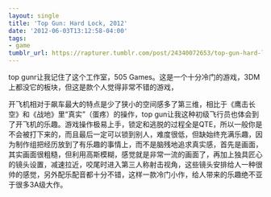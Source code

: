 ```yaml
---
layout: single
title: 'Top Gun: Hard Lock, 2012'
date: '2012-06-03T13:12:58-04:00'
tags:
- game
tumblr_url: https://rapturer.tumblr.com/post/24340072653/top-gun-hard-lock-2012
---
```

top gunr让我记住了这个工作室，505 Games。这是一个十分冷门的游戏，3DM上都没它的板块，但这是款个人觉得非常不错的游戏，

开飞机相对于飙车最大的特点是少了狭小的空间感多了第三维，相比于《鹰击长空》和《战地》里“真实”（蛋疼）的操作，top gun让我这种初级飞行员也体会到了开飞机的乐趣。游戏操作极易上手，锁定和逃脱的过程全是QTE，所以一般你是不会被打下来的，而且最后一定可以锁到别人，难度很低，但缺始终充满乐趣，因为制作组把经历放到了有乐趣的事情上，而不是脑残地追求真实感，首先是画面，其实画面很粗糙，但利用高斯模糊，感觉就是非常一流的画面了，再加上独具匠心的镜头设置，减速拉近，咬尾时进入第三人称射击视角，这些镜头安排给人一种很帅的感觉，另外配乐配音都十分不错，这样一款冷门小作，给人带来的乐趣绝不亚于很多3A级大作。

